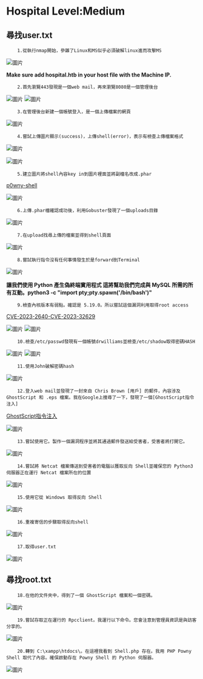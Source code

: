  Hospital   Level:Medium 
 ===
尋找user.txt
---

        1.從執行nmap開始，參雜了Linux和MS似乎必須破解linux進而攻擊MS
        
![圖片](https://github.com/favorite986141/jamescao/assets/125249893/08b08ee1-d901-4ff1-a3c5-ef97a42c2f90)

**Make sure add hospital.htb in your host file with the Machine IP.**
       
        2.首先瀏覽443發現是一個web mail，再來瀏覽8080是一個管理後台

![圖片](https://github.com/favorite986141/jamescao/assets/125249893/579e673d-3576-4f71-885a-514671f70e3c)
![圖片](https://github.com/favorite986141/jamescao/assets/125249893/30f7cc70-d7e1-4653-845e-cc5b824be4a4)

        3.在管理後台新建一個帳號登入，是一個上傳檔案的網頁

![圖片](https://github.com/favorite986141/jamescao/assets/125249893/3dc803ce-b1a5-445c-bb7d-b2865493a1c0)

        4.嘗試上傳圖片顯示(success)，上傳shell(error)，表示有檢查上傳檔案格式
![圖片](https://github.com/favorite986141/jamescao/assets/125249893/3a187ba4-4909-491a-b3a4-1b7ce2ff4f62)

![圖片](https://github.com/favorite986141/jamescao/assets/125249893/3ffc1f3f-0ce9-46ec-9812-6d5ec621d10d)

        5.建立圖片將shell內容key in到圖片裡面並將副檔名改成.phar
[p0wny-shell](https://github.com/flozz/p0wny-shell?source=post_page-----887fd3d6fee9--------------------------------) 

![圖片](https://github.com/favorite986141/jamescao/assets/125249893/2ec5195f-24d4-4f4f-a27e-7529ae92e038)

        6.上傳.phar檔確認成功後，利用Gobuster發現了一個uploads目錄

 ![圖片](https://github.com/favorite986141/jamescao/assets/125249893/5699479d-9295-40ab-ad20-a4b7358bc7de)

        7.在upload找尋上傳的檔案並得到shell頁面

 ![圖片](https://github.com/favorite986141/jamescao/assets/125249893/80bab4d1-07e6-4789-85be-a1aee90f9fee)

        8.嘗試執行指令沒有任何事情發生於是forward到Terminal

 ![圖片](https://github.com/favorite986141/jamescao/assets/125249893/a3933bc2-6344-4c98-894d-734116dae854)

**讓我們使用 Python 產生偽終端實用程式 這將幫助我們完成與 MySQL 所需的所有互動。python3 -c "import pty;pty.spawn('/bin/bash')"**

        9.檢查內核版本有弱點。確認是 5.19.0。所以嘗試這個漏洞利用取得root access
  [CVE-2023-2640-CVE-2023-32629](https://github.com/g1vi/CVE-2023-2640-CVE-2023-32629/tree/main)

  ![圖片](https://github.com/favorite986141/jamescao/assets/125249893/c470d26e-49dc-4a33-acd8-4c2f64cc5b67)
  ![圖片](https://github.com/favorite986141/jamescao/assets/125249893/a149f5c1-79bc-49d1-bdc2-a9de0837dc25)

        10.檢查/etc/passwd發現有一個帳號drwilliams並檢查/etc/shadow取得密碼HASH

  ![圖片](https://github.com/favorite986141/jamescao/assets/125249893/30ea4899-8445-4014-a893-08cee2fc83a2)
  ![圖片](https://github.com/favorite986141/jamescao/assets/125249893/e18ff5be-c1ad-4810-9346-9f0a984c3c0c)

        11.使用John破解密碼hash
        
  ![圖片](https://github.com/favorite986141/jamescao/assets/125249893/3cc58ce7-f92e-4558-8cda-ebde5811d67b)


        12.登入web mail並發現了一封來自 Chris Brown [用戶] 的郵件，內容涉及 GhostScript 和 .eps 檔案。我在Google上搜尋了一下，發現了一個[GhostScript指令注入]

   [GhostScript指令注入](https://github.com/jakabakos/CVE-2023-36664-Ghostscript-command-injection?source=post_page-----887fd3d6fee9--------------------------------)
  
  ![圖片](https://github.com/favorite986141/jamescao/assets/125249893/5fa6a873-6279-4a28-9c71-943eec8c8702)

        13.嘗試使用它。製作一個漏洞程序並將其通過郵件發送給受害者，受害者將打開它。

  ![圖片](https://github.com/favorite986141/jamescao/assets/125249893/c98c7f9c-7fe0-4d28-b643-7fc99fdb96f5)

        14.嘗試將 Netcat 檔案傳送到受害者的電腦以獲取反向 Shell並確保您的 Python3 伺服器正在運行 Netcat 檔案所在的位置

   ![圖片](https://github.com/favorite986141/jamescao/assets/125249893/9b086e1b-6ddc-4f61-8e76-5414adbca799)

        15.使用它從 Windows 取得反向 Shell

   ![圖片](https://github.com/favorite986141/jamescao/assets/125249893/d6f59789-26b2-40b3-b917-6375a4ebbbe1)

        16.重複寄信的步驟取得反向shell

   ![圖片](https://github.com/favorite986141/jamescao/assets/125249893/908dcd6b-565e-4791-917c-16ab05025dd2)

        17.取得user.txt

   ![圖片](https://github.com/favorite986141/jamescao/assets/125249893/9c5355f7-0fc5-4c9c-b816-645d2e72606c)

  尋找root.txt
---

        18.在他的文件夾中，得到了一個 GhostScript 檔案和一個密碼。

   ![圖片](https://github.com/favorite986141/jamescao/assets/125249893/31e3105e-038c-4c8a-a13b-0a6974ff67a3)

        19.嘗試存取正在運行的 Rpcclient。我運行以下命令。您會注意到管理員資訊是與訪客分享的。

   ![圖片](https://github.com/favorite986141/jamescao/assets/125249893/6dc5cb74-8669-46f1-8455-007e36b8c03c)

        20.轉到 C:\xampp\htdocs\。在這裡我看到 Shell.php 存在。我用 PHP Powny Shell 取代了內容。確保啟動存在 Powny Shell 的 Python 伺服器。

   ![圖片](https://github.com/favorite986141/jamescao/assets/125249893/ac4e6444-6d20-417f-bec7-3dfe16f754d8)


